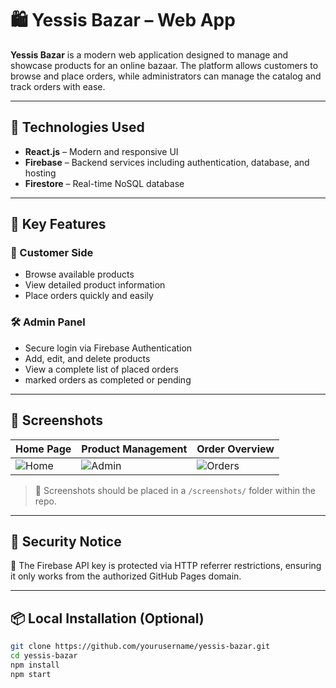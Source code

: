 # 🛍️ Yessis Bazar – Web App

**Yessis Bazar** is a modern web application designed to manage and showcase products for an online bazaar. The platform allows customers to browse and place orders, while administrators can manage the catalog and track orders with ease.

---

## 🚀 Technologies Used

- **React.js** – Modern and responsive UI
- **Firebase** – Backend services including authentication, database, and hosting
- **Firestore** – Real-time NoSQL database


---

## 🧩 Key Features

### 👤 Customer Side
- Browse available products
- View detailed product information
- Place orders quickly and easily

### 🛠️ Admin Panel
- Secure login via Firebase Authentication
- Add, edit, and delete products
- View a complete list of placed orders
- marked orders as completed or pending
---

## 📸 Screenshots

| Home Page | Product Management | Order Overview |
|-----------|--------------------|----------------|
| ![Home](./screenshots/home.png) | ![Admin](./screenshots/admin.png) | ![Orders](./screenshots/orders.png) |

> 📁 Screenshots should be placed in a `/screenshots/` folder within the repo.

---

## 🔐 Security Notice

🔑 The Firebase API key is protected via HTTP referrer restrictions, ensuring it only works from the authorized GitHub Pages domain.

---

## 📦 Local Installation (Optional)

```bash
git clone https://github.com/yourusername/yessis-bazar.git
cd yessis-bazar
npm install
npm start
